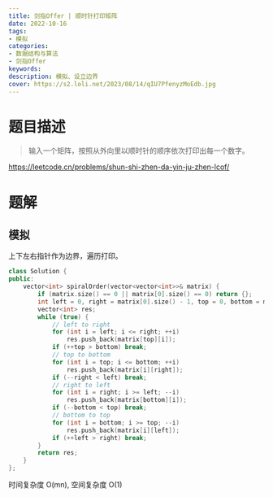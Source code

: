 ```yaml
---
title: 剑指Offer | 顺时针打印矩阵
date: 2022-10-16
tags:
- 模拟
categories:
- 数据结构与算法
- 剑指Offer
keywords:
description: 模拟、设立边界
cover: https://s2.loli.net/2023/08/14/qIU7PfenyzMoEdb.jpg
---
```


# 题目描述

> 输入一个矩阵，按照从外向里以顺时针的顺序依次打印出每一个数字。

https://leetcode.cn/problems/shun-shi-zhen-da-yin-ju-zhen-lcof/


# 题解
## 模拟

上下左右指针作为边界，遍历打印。

``` C++
class Solution {
public:
    vector<int> spiralOrder(vector<vector<int>>& matrix) {
        if (matrix.size() == 0 || matrix[0].size() == 0) return {};
        int left = 0, right = matrix[0].size() - 1, top = 0, bottom = matrix.size() - 1;
        vector<int> res;
        while (true) {
            // left to right
            for (int i = left; i <= right; ++i)
                res.push_back(matrix[top][i]);
            if (++top > bottom) break;
            // top to bottom
            for (int i = top; i <= bottom; ++i)
                res.push_back(matrix[i][right]);
            if (--right < left) break;
            // right to left
            for (int i = right; i >= left; --i)
                res.push_back(matrix[bottom][i]);
            if (--bottom < top) break;
            // bottom to top
            for (int i = bottom; i >= top; --i)
                res.push_back(matrix[i][left]);
            if (++left > right) break;
        }
        return res;
    }
};
```
时间复杂度 O(mn), 空间复杂度 O(1)